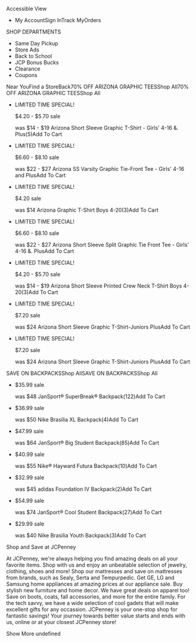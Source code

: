 Accessible View

*   My AccountSign InTrack MyOrders

SHOP DEPARTMENTS

*   Same Day Pickup
*   Store Ads
*   Back to School
*   JCP Bonus Bucks
*   Clearance
*   Coupons

Near YouFind a StoreBack70% OFF ARIZONA GRAPHIC TEESShop All70% OFF ARIZONA GRAPHIC TEESShop All

*   LIMITED TIME SPECIAL!
    
    $4.20 - $5.70 sale
    
    was $14 - $19 Arizona Short Sleeve Graphic T-Shirt - Girls' 4-16 &. Plus(5)Add To Cart
*   LIMITED TIME SPECIAL!
    
    $6.60 - $8.10 sale
    
    was $22 - $27 Arizona SS Varsity Graphic Tie-Front Tee - Girls' 4-16 and PlusAdd To Cart
*   LIMITED TIME SPECIAL!
    
    $4.20 sale
    
    was $14 Arizona Graphic T-Shirt Boys 4-20(3)Add To Cart
*   LIMITED TIME SPECIAL!
    
    $6.60 - $8.10 sale
    
    was $22 - $27 Arizona Short Sleeve Split Graphic Tie Front Tee - Girls' 4-16 &. PlusAdd To Cart
*   LIMITED TIME SPECIAL!
    
    $4.20 - $5.70 sale
    
    was $14 - $19 Arizona Short Sleeve Printed Crew Neck T-Shirt Boys 4-20(3)Add To Cart
*   LIMITED TIME SPECIAL!
    
    $7.20 sale
    
    was $24 Arizona Short Sleeve Graphic T-Shirt-Juniors PlusAdd To Cart
*   LIMITED TIME SPECIAL!
    
    $7.20 sale
    
    was $24 Arizona Short Sleeve Graphic T-Shirt-Juniors PlusAdd To Cart

SAVE ON BACKPACKSShop AllSAVE ON BACKPACKSShop All

*   $35.99 sale
    
    was $48 JanSport® SuperBreak® Backpack(122)Add To Cart
*   $36.99 sale
    
    was $50 Nike Brasilia XL Backpack(4)Add To Cart
*   $47.99 sale
    
    was $64 JanSport® Big Student Backpack(85)Add To Cart
*   $40.99 sale
    
    was $55 Nike® Hayward Futura Backpack(10)Add To Cart
*   $32.99 sale
    
    was $45 adidas Foundation IV Backpack(2)Add To Cart
*   $54.99 sale
    
    was $74 JanSport® Cool Student Backpack(27)Add To Cart
*   $29.99 sale
    
    was $40 Nike Brasilia Youth Backpack(3)Add To Cart

Shop and Save at JCPenney

At JCPenney, we're always helping you find amazing deals on all your favorite items. Shop with us and enjoy an unbeatable selection of jewelry, clothing, shoes and more! Shop our mattresses and save on mattresses from brands, such as Sealy, Serta and Tempurpedic. Get GE, LG and Samsung home appliances at amazing prices at our appliance sale. Buy stylish new furniture and home decor. We have great deals on apparel too! Save on boots, coats, fall accessories, and more for the entire family. For the tech savvy, we have a wide selection of cool gadets that will make excellent gifts for any occassion. JCPenney is your one-stop shop for fantastic savings! Your journey towards better value starts and ends with us, online or at your closest JCPenney store!

Show More undefined